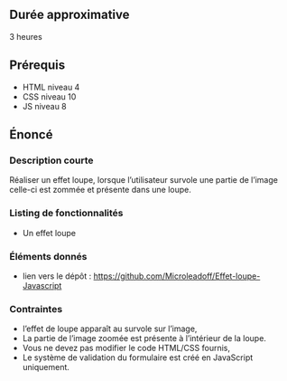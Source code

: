 ## Durée approximative

3 heures

## Prérequis

- HTML niveau 4
- CSS niveau 10
- JS niveau 8

## Énoncé

### Description courte

Réaliser un effet loupe, lorsque l’utilisateur survole une partie de l’image celle-ci est zommée et présente dans une loupe.

### Listing de fonctionnalités

- Un effet loupe

### Éléments donnés

- lien vers le dépôt : https://github.com/Microleadoff/Effet-loupe-Javascript

### Contraintes

- l’effet de loupe apparaît au survole sur l’image,
- La partie de l’image zoomée est présente à l’intérieur de la loupe.
- Vous ne devez pas modifier le code HTML/CSS fournis,
- Le système de validation du formulaire est créé en JavaScript uniquement.